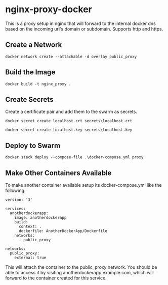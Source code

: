 # nginx-proxy-docker
This is a proxy setup in nginx that will forward to the internal docker dns based on the incoming url's domain or subdomain. 
Supports http and https.

## Create a Network
```
docker network create --attachable -d overlay public_proxy
```

## Build the Image
```
docker build -t nginx_proxy .
```

## Create Secrets
Create a certificate pair and add them to the swarm as secrets.

```
docker secret create localhost.crt secrets\localhost.crt
```

```
docker secret create localhost.key secrets\localhost.key
```

## Deploy to Swarm
```
docker stack deploy --compose-file .\docker-compose.yml proxy
```

## Make Other Containers Available
To make another container available setup its docker-compose.yml like the following:

```
version: '3'

services:
  anotherdockerapp:
    image: anotherdockerapp
    build:
      context: .
      dockerfile: AnotherDockerApp/Dockerfile
    networks:
      - public_proxy

networks:
  public_proxy:
    external: true
```
This will attach the container to the public_proxy network. You should be able to access it by visiting anotherdockerapp.example.com, which will forward to the container created for this service.